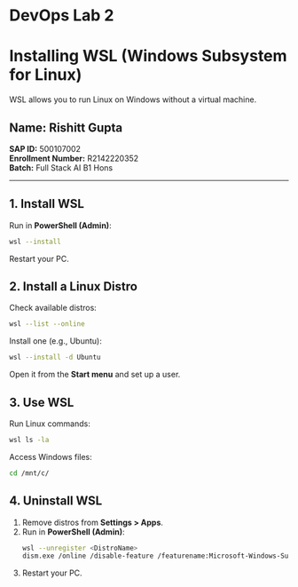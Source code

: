 # DevOps Lab 2
# Installing WSL (Windows Subsystem for Linux)

WSL allows you to run Linux on Windows without a virtual machine.

## Name: Rishitt Gupta  
**SAP ID:** 500107002  
**Enrollment Number:** R2142220352  
**Batch:** Full Stack AI B1 Hons  

---
## **1. Install WSL**
Run in **PowerShell (Admin)**:  
```sh
wsl --install
```
Restart your PC.

## **2. Install a Linux Distro**  
Check available distros:  
```sh
wsl --list --online
```
Install one (e.g., Ubuntu):  
```sh
wsl --install -d Ubuntu
```
Open it from the **Start menu** and set up a user.

## **3. Use WSL**  
Run Linux commands:  
```sh
wsl ls -la
```
Access Windows files:  
```sh
cd /mnt/c/
```

## **4. Uninstall WSL**  
1. Remove distros from **Settings > Apps**.  
2. Run in **PowerShell (Admin)**:  
   ```sh
   wsl --unregister <DistroName>
   dism.exe /online /disable-feature /featurename:Microsoft-Windows-Subsystem-Linux
   ```
3. Restart your PC.